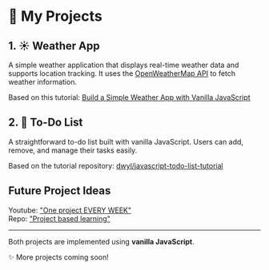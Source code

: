 # 🌟 My Projects

## 1. ☀️ Weather App

A simple weather application that displays real-time weather data and supports location tracking. It uses the [OpenWeatherMap API](https://openweathermap.org/api) to fetch weather information.

Based on this tutorial:
[Build a Simple Weather App with Vanilla JavaScript](https://webdesign.tutsplus.com/build-a-simple-weather-app-with-vanilla-javascript--cms-33893t)

## 2. 📝 To-Do List

A straightforward to-do list built with vanilla JavaScript. Users can add, remove, and manage their tasks easily.

Based on the tutorial repository:
[dwyl/javascript-todo-list-tutorial](https://github.com/dwyl/javascript-todo-list-tutorial)

## Future Project Ideas

Youtube: ["One project EVERY WEEK"](https://www.youtube.com/watch?v=nr8biZfSZ3Y)<br>
Repo: ["Project based learning"](https://github.com/axelbdt/project-based-learning)

---

Both projects are implemented using **vanilla JavaScript**.

✨ More projects coming soon!

